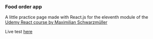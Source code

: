 ### Food order app

A little practice page made with React.js for the eleventh module of the
[Udemy React course by Maximilian Schwarzmüller](https://www.udemy.com/course/react-the-complete-guide-incl-redux/)

Live test [here](https://lucassansberro-reactmeals.netlify.app/)
